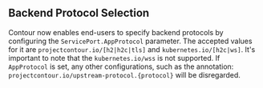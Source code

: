 ## Backend Protocol Selection

Contour now enables end-users to specify backend protocols by configuring the `ServicePort.AppProtocol` parameter. The accepted values for it are `projectcontour.io/[h2|h2c|tls]` and `kubernetes.io/[h2c|ws]`. It's important to note that the `kubernetes.io/wss` is not supported. If `AppProtocol` is set, any other configurations, such as the annotation: `projectcontour.io/upstream-protocol.{protocol}` will be disregarded.
